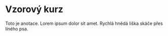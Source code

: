 # Vzorový kurz

Toto je anotace. Lorem ipsum dolor sit amet. Rychlá hnědá liška skáče přes líného psa.
